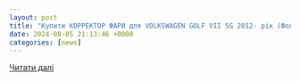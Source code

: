 ```yaml
---
layout: post
title: "Купити КОРРЕКТОР ФАРИ для VOLKSWAGEN GOLF VII 5G 2012- рік (Фольксваген GOLF VII 5G 2012- рік) в Україні ➞ AutoPort"
date: 2024-08-05 21:13:46 +0000
categories: [news]
---
```


[Читати далі](https://autoport.com.ua/ua/catalog/golf-vii-5g-2012-hod/korrektor-fary/1/)
